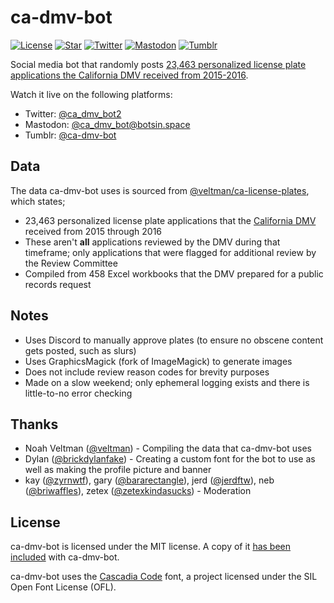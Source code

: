 # ca-dmv-bot

[![License](https://img.shields.io/github/license/rjindael/ca-dmv-bot)](https://github.com/rjindael/ca-dmv-bot/blob/trunk/LICENSE)
[![Star](https://img.shields.io/github/stars/rjindael/ca-dmv-bot?style=social)](https://github.com/rjindael/ca-dmv-bot/stargazers)
[![Twitter](https://img.shields.io/twitter/follow/ca_dmv_bot2?style=social)](https://twitter.com/ca_dmv_bot2)
[![Mastodon](https://img.shields.io/mastodon/follow/109343781423154931?domain=https%3A%2F%2Fbotsin.space&style=social)](https://botsin.space/@ca_dmv_bot)
[![Tumblr](https://img.shields.io/twitter/follow/ca-dmv-bot?logo=tumblr&style=social)](https://www.tumblr.com/ca-dmv-bot)

Social media bot that randomly posts [23,463 personalized license plate applications the California DMV received from 2015-2016](https://github.com/veltman/ca-license-plates).

Watch it live on the following platforms:
- Twitter: [@ca_dmv_bot2](https://twitter.com/ca_dmv_bot2)
- Mastodon: [@ca_dmv_bot@botsin.space](https://botsin.space/@ca_dmv_bot)
- Tumblr: [@ca-dmv-bot](https://www.tumblr.com/ca-dmv-bot)

## Data

The data ca-dmv-bot uses is sourced from [@veltman/ca-license-plates](https://github.com/veltman/ca-license-plates), which states;

- 23,463 personalized license plate applications that the [California DMV](https://dmv.ca.gov) received from 2015 through 2016
- These aren't **all** applications reviewed by the DMV during that timeframe; only applications that were flagged for additional review by the Review Committee
- Compiled from 458 Excel workbooks that the DMV prepared for a public records request

## Notes

- Uses Discord to manually approve plates (to ensure no obscene content gets posted, such as slurs)
- Uses GraphicsMagick (fork of ImageMagick) to generate images
- Does not include review reason codes for brevity purposes
- Made on a slow weekend; only ephemeral logging exists and there is little-to-no error checking

## Thanks

- Noah Veltman ([@veltman](https://github.com/veltman)) - Compiling the data that ca-dmv-bot uses
- Dylan ([@brickdylanfake](https://twitter.com/brickdylanfake)) - Creating a custom font for the bot to use as well as making the profile picture and banner
- kay ([@zyrnwtf](https://twitter.com/zyrnwtf)), gary ([@bararectangle](https://twitter.com/bararectangle)), jerd ([@jerdftw](https://twitter.com/jerdftw)), neb ([@briwaffles](https://twitter.com/briwaffles)), zetex ([@zetexkindasucks](https://twitter.com/zetexkindasucks)) - Moderation

## License

ca-dmv-bot is licensed under the MIT license. A copy of it [has been included](https://github.com/rjindael/ca-dmv-bot/blob/trunk/LICENSE) with ca-dmv-bot.

ca-dmv-bot uses the [Cascadia Code](https://github.com/microsoft/cascadia-code) font, a project licensed under the SIL Open Font License (OFL).
